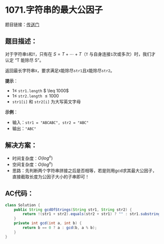 # 1071.字符串的最大公因子
题目链接：[传送门](https://leetcode-cn.com/problems/greatest-common-divisor-of-strings/)

## 题目描述：
对于字符串`S`和`T`，只有在 $S = T + \cdots + T$（`T` 与自身连接`1`次或多次）时，我们才认定 “T 能除尽 S”。

返回最长字符串`X`，要求满足`X`能除尽`str1`且`X`能除尽`str2`。

**提示**：
- $1 \leq$ `str1.length` $ \leq 1000$
- $1 \leq$ `str2.length` $\leq 1000$
- `str1[i]` 和 `str2[i]` 为大写英文字母

**示例**：
- 输入：`str1 = "ABCABC", str2 = "ABC"`
- 输出：`"ABC"`

## 解决方案：
- 时间复杂度：$O(log^n)$
- 空间复杂度：$O(log^n)$
- 思路：先判断两个字符串拼接之后是否相等，若是则用gcd求其最大公因子，直接截取长度为公因子大小的子串即可！

## AC代码：
```java
class Solution {
	public String gcdOfStrings(String str1, String str2) {
		return !(str1 + str2).equals(str2 + str1) ? "" : str1.substring(0, gcd(str1.length(), str2.length()));
	}
	private int gcd(int a, int b) {
		return b == 0 ? a : gcd(b, a % b);
	}
}
```
